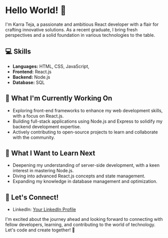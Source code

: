 # Hello World! 👋

I'm Karra Teja, a passionate and ambitious React developer with a flair for crafting innovative solutions. As a recent graduate, I bring fresh perspectives and a solid foundation in various technologies to the table.

## 💻 Skills

- **Languages:** HTML, CSS, JavaScript, 
- **Frontend:** React.js
- **Backend:** Node.js
- **Database:** SQL

## 🚀 What I'm Currently Working On

- Exploring front-end frameworks to enhance my web development skills, with a focus on React.js.
- Building full-stack applications using Node.js and Express to solidify my backend development expertise.
- Actively contributing to open-source projects to learn and collaborate with the community.

## 🌱 What I Want to Learn Next

- Deepening my understanding of server-side development, with a keen interest in mastering Node.js.
- Diving into advanced React.js concepts and state management.
- Expanding my knowledge in database management and optimization.

## 🤝 Let's Connect!

- LinkedIn: [Your LinkedIn Profile](https://www.linkedin.com/in/karra-teja-13226a251)

I'm excited about the journey ahead and looking forward to connecting with fellow developers, learning, and contributing to the world of technology. Let's code and create together! 🚀
